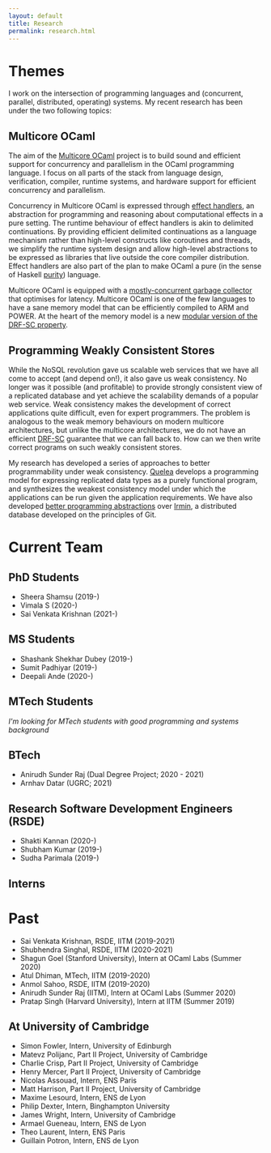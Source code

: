 ```yaml
---
layout: default
title: Research
permalink: research.html
---
```


# Themes

I work on the intersection of programming languages and (concurrent, parallel,
distributed, operating) systems. My recent research has been under the two
following topics:

## Multicore OCaml

The aim of the [Multicore
OCaml](https://github.com/ocaml-multicore/ocaml-multicore) project is to build
sound and efficient support for concurrency and parallelism in the OCaml
programming language. I focus on all parts of the stack from language design,
verification, compiler, runtime systems, and hardware support for efficient
concurrency and parallelism. 

Concurrency in Multicore OCaml is expressed through [effect
handlers](http://kcsrk.info/publications.html#sys17), an abstraction for
programming and reasoning about computational effects in a pure setting. The
runtime behaviour of effect handlers is akin to delimited continuations. By
providing efficient delimited continuations as a language mechanism rather than
high-level constructs like coroutines and threads, we simplify the runtime
system design and allow high-level abstractions to be expressed as libraries
that live outside the core compiler distribution. Effect handlers are also part
of the plan to make OCaml a pure (in the sense of Haskell
[purity](https://wiki.haskell.org/Pure)) language.

Multicore OCaml is equipped with a [mostly-concurrent garbage
collector](http://kcsrk.info/multicore/gc/2017/07/06/multicore-ocaml-gc/) that
optimises for latency. Multicore OCaml is one of the few languages to have a
sane memory model that can be efficiently compiled to ARM and POWER. At the
heart of the memory model is a new [modular version of the DRF-SC
property](http://kcsrk.info/publications.html#pldi18). 

## Programming Weakly Consistent Stores

While the NoSQL revolution gave us scalable web services that we have all come
to accept (and depend on!), it also gave us weak consistency. No longer was it
possible (and profitable) to provide strongly consistent view of a replicated
database and yet achieve the scalability demands of a popular web service. Weak
consistency makes the development of correct applications quite difficult, even
for expert programmers. The problem is analogous to the weak memory behaviours
on modern multicore architectures, but unlike the multicore architectures, we do
not have an efficient
[DRF-SC](https://blog.acolyer.org/2019/11/27/mergeable-replicated-data-types-part-ii/)
guarantee that we can fall back to. How can we then write correct programs on
such weakly consistent stores.

My research has developed a series of approaches to better programmability under
weak consistency. [Quelea](http://kcsrk.info/publications#pldi15) develops a
programming model for expressing replicated data types as a purely functional
program, and synthesizes the weakest consistency model under which the
applications can be run given the application requirements. We have also
developed [better programming
abstractions](https://github.com/mirage/irmin#oopsla19) over
[Irmin](https://github.com/mirage/irmin), a distributed database developed on
the principles of Git. 

# Current Team

## PhD Students

* Sheera Shamsu (2019-)
* Vimala S (2020-)
* Sai Venkata Krishnan (2021-)

## MS Students

* Shashank Shekhar Dubey (2019-)
* Sumit Padhiyar (2019-)
* Deepali Ande (2020-)

## MTech Students

_I'm looking for MTech students with good programming and systems background_

## BTech

* Anirudh Sunder Raj (Dual Degree Project; 2020 - 2021)
* Arnhav Datar (UGRC; 2021)

## Research Software Development Engineers (RSDE)

* Shakti Kannan (2020-)
* Shubham Kumar (2019-)
* Sudha Parimala (2019-)

## Interns

# Past 

* Sai Venkata Krishnan, RSDE, IITM (2019-2021)
* Shubhendra Singhal, RSDE, IITM (2020-2021)
* Shagun Goel (Stanford University), Intern at OCaml Labs (Summer 2020)
* Atul Dhiman, MTech, IITM (2019-2020)
* Anmol Sahoo, RSDE, IITM (2019-2020)
* Anirudh Sunder Raj (IITM), Intern at OCaml Labs (Summer 2020)
* Pratap Singh (Harvard University), Intern at IITM (Summer 2019)

## At University of Cambridge

* Simon Fowler, Intern, University of Edinburgh
* Matevz Polijanc, Part II Project, University of Cambridge
* Charlie Crisp, Part II Project, University of Cambridge
* Henry Mercer, Part II Project, University of Cambridge
* Nicolas Assouad, Intern, ENS Paris
* Matt Harrison, Part II Project, University of Cambridge
* Maxime Lesourd, Intern, ENS de Lyon
* Philip Dexter, Intern, Binghampton University
* James Wright, Intern, University of Cambridge
* Armael Gueneau, Intern, ENS de Lyon
* Theo Laurent, Intern, ENS Paris
* Guillain Potron, Intern, ENS de Lyon

<br/>
